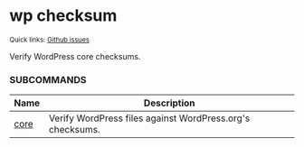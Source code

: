# wp checksum

<small>Quick links: <a href="https://github.com/issues?q=is%3Aopen+label%3Acommand%3Achecksum+sort%3Aupdated-desc+org%3Awp-cli">Github issues</a></small>

Verify WordPress core checksums.





### SUBCOMMANDS

<table>
	<thead>
	<tr>
		<th>Name</th>
		<th>Description</th>
	</tr>
	</thead>
	<tbody>
		<tr>
			<td><a href="https://developer.wordpress.org/cli/commands/checksum/core/">core</a></td>
			<td>Verify WordPress files against WordPress.org's checksums.</td>
		</tr>
	</tbody>
</table>

